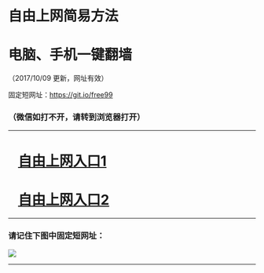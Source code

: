 ﻿# 自由上网简易方法

# 电脑、手机一键翻墙

（2017/10/09 更新，网址有效）

固定短网址：https://git.io/free99

### （微信如打不开，请转到浏览器打开）


***





# &nbsp;&nbsp; <a href="http://ft1422031394.fwq-tz-1001.info/fwqtz01.html?t=100900112468 " target="_blank">自由上网入口1</a>
# &nbsp;&nbsp; <a href="http://ft32464108.fwq-tz-1002.info/fwqtz02.html?t=10090017924 " target="_blank">自由上网入口2</a>
***

### 请记住下图中固定短网址：

<img src="https://s3-us-west-2.amazonaws.com/fwq-1001/yjfq-20170905okok.png" /> 


***

